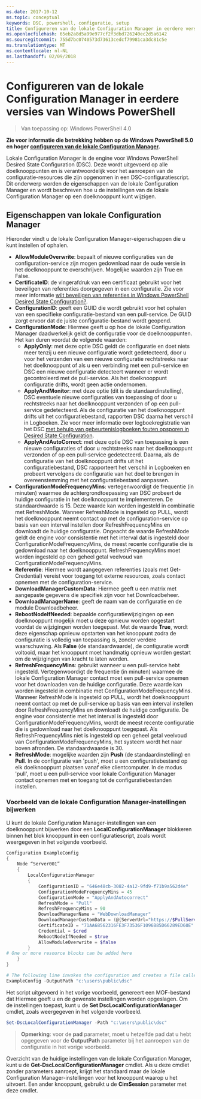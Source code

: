 ```yaml
---
ms.date: 2017-10-12
ms.topic: conceptual
keywords: DSC, powershell, configuratie, setup
title: Configureren van de lokale Configuration Manager in eerdere versies van Windows PowerShell
ms.openlocfilehash: 65eb2a8d5a99e977cf2f3dbd726240ec2d5a6142
ms.sourcegitcommit: 755d7bc0740573d73613cedcf79981ca3dc81c5e
ms.translationtype: MT
ms.contentlocale: nl-NL
ms.lasthandoff: 02/09/2018
---
```

# <a name="configuring-the-local-configuration-manager-in-previous-versions-of-windows-powershell"></a>Configureren van de lokale Configuration Manager in eerdere versies van Windows PowerShell

>Van toepassing op: Windows PowerShell 4.0

**Zie voor informatie die betrekking hebben op de Windows PowerShell 5.0 en hoger [configureren van de lokale Configuration Manager](metaConfig.md).**

Lokale Configuration Manager is de engine voor Windows PowerShell Desired State Configuration (DSC).
Deze wordt uitgevoerd op alle doelknooppunten en is verantwoordelijk voor het aanroepen van de configuratie-resources die zijn opgenomen in een DSC-configuratiescript.
Dit onderwerp worden de eigenschappen van de lokale Configuration Manager en wordt beschreven hoe u de instellingen van de lokale Configuration Manager op een doelknooppunt kunt wijzigen.

## <a name="local-configuration-manager-properties"></a>Eigenschappen van lokale Configuration Manager

Hieronder vindt u de lokale Configuration Manager-eigenschappen die u kunt instellen of ophalen.

- **AllowModuleOverwrite**: bepaalt of nieuwe configuraties van de configuration-service zijn mogen gedownload naar de oude versie in het doelknooppunt te overschrijven. Mogelijke waarden zijn True en False.
- **CertificateID**: de vingerafdruk van een certificaat gebruikt voor het beveiligen van referenties doorgegeven in een configuratie. Zie voor meer informatie [wilt beveiligen van referenties in Windows PowerShell Desired State Configuration?](http://blogs.msdn.com/b/powershell/archive/2014/01/31/want-to-secure-credentials-in-windows-powershell-desired-state-configuration.aspx).
- **ConfigurationID**: geeft een GUID die wordt gebruikt voor het ophalen van een specifieke configuratie-bestand van een pull-service. De GUID zorgt ervoor dat de juiste configuratie-bestand wordt geopend.
- **ConfigurationMode**: Hiermee geeft u op hoe de lokale Configuration Manager daadwerkelijk geldt de configuratie voor de doelknooppunten. Het kan duren voordat de volgende waarden:
  - **ApplyOnly**: met deze optie DSC geldt de configuratie en doet niets meer tenzij u een nieuwe configuratie wordt gedetecteerd, door u voor het verzenden van een nieuwe configuratie rechtstreeks naar het doelknooppunt of als u een verbinding met een pull-service en DSC een nieuwe configuratie detecteert wanneer er wordt gecontroleerd met de pull-service. Als het doelknooppunt configuratie drifts, wordt geen actie ondernomen.
  - **ApplyAndMonitor**: met deze optie (dit is de standaardinstelling), DSC eventuele nieuwe configuraties van toepassing of door u rechtstreeks naar het doelknooppunt verzonden of op een pull-service gedetecteerd. Als de configuratie van het doelknooppunt drifts uit het configuratiebestand, rapporten DSC daarna het verschil in Logboeken. Zie voor meer informatie over logboekregistratie van het DSC [met behulp van gebeurtenislogboeken fouten opsporen in Desired State Configuration](http://blogs.msdn.com/b/powershell/archive/2014/01/03/using-event-logs-to-diagnose-errors-in-desired-state-configuration.aspx).
  - **ApplyAndAutoCorrect**: met deze optie DSC van toepassing is een nieuwe configuraties of door u rechtstreeks naar het doelknooppunt verzonden of op een pull-service gedetecteerd. Daarna, als de configuratie van het doelknooppunt drifts uit het configuratiebestand, DSC rapporteert het verschil in Logboeken en probeert vervolgens de configuratie van het doel te brengen in overeenstemming met het configuratiebestand aanpassen.
- **ConfigurationModeFrequencyMins**: vertegenwoordigt de frequentie (in minuten) waarmee de achtergrondtoepassing van DSC probeert de huidige configuratie in het doelknooppunt te implementeren. De standaardwaarde is 15. Deze waarde kan worden ingesteld in combinatie met RefreshMode. Wanneer RefreshMode is ingesteld op PULL, wordt het doelknooppunt neemt contact op met de configuration-service op basis van een interval instellen door RefreshFrequencyMins en downloadt de huidige configuratie. Ongeacht de waarde RefreshMode geldt de engine voor consistentie met het interval dat is ingesteld door ConfigurationModeFrequencyMins, de meest recente configuratie die is gedownload naar het doelknooppunt. RefreshFrequencyMins moet worden ingesteld op een geheel getal veelvoud van ConfigurationModeFrequencyMins.
- **Referentie**: Hiermee wordt aangegeven referenties (zoals met Get-Credential) vereist voor toegang tot externe resources, zoals contact opnemen met de configuration-service.
- **DownloadManagerCustomData**: Hiermee geeft u een matrix met aangepaste gegevens die specifiek zijn voor het Downloadbeheer.
- **DownloadManagerName**: geeft de naam van de configuratie en de module Downloadbeheer.
- **RebootNodeIfNeeded**: bepaalde configuratiewijzigingen op een doelknooppunt mogelijk moet u deze opnieuw worden opgestart voordat de wijzigingen worden toegepast. Met de waarde **True**, wordt deze eigenschap opnieuw opstarten van het knooppunt zodra de configuratie is volledig van toepassing is, zonder verdere waarschuwing. Als **False** (de standaardwaarde), de configuratie wordt voltooid, maar het knooppunt moet handmatig opnieuw worden gestart om de wijzigingen van kracht te laten worden.
- **RefreshFrequencyMins**: gebruikt wanneer u een pull-service hebt ingesteld. Vertegenwoordigt de frequentie (in minuten) waarmee de lokale Configuration Manager contact moet een pull-service opnemen voor het downloaden van de huidige configuratie. Deze waarde kan worden ingesteld in combinatie met ConfigurationModeFrequencyMins. Wanneer RefreshMode is ingesteld op PULL, wordt het doelknooppunt neemt contact op met de pull-service op basis van een interval instellen door RefreshFrequencyMins en downloadt de huidige configuratie. De engine voor consistentie met het interval is ingesteld door ConfigurationModeFrequencyMins, wordt de meest recente configuratie die is gedownload naar het doelknooppunt toegepast. Als RefreshFrequencyMins niet is ingesteld op een geheel getal veelvoud van ConfigurationModeFrequencyMins, het systeem wordt het naar boven afronden. De standaardwaarde is 30.
- **RefreshMode**: mogelijke waarden zijn **Push** (de standaardinstelling) en **Pull**. In de configuratie van 'push', moet u een configuratiebestand op elk doelknooppunt plaatsen vanaf elke clientcomputer. In de modus 'pull', moet u een pull-service voor lokale Configuration Manager contact opnemen met en toegang tot de configuratiebestanden instellen.

### <a name="example-of-updating-local-configuration-manager-settings"></a>Voorbeeld van de lokale Configuration Manager-instellingen bijwerken

U kunt de lokale Configuration Manager-instellingen van een doelknooppunt bijwerken door een **LocalConfigurationManager** blokkeren binnen het blok knooppunt in een configuratiescript, zoals wordt weergegeven in het volgende voorbeeld.

```powershell
Configuration ExampleConfig
{
    Node “Server001”
    {
        LocalConfigurationManager
        {
            ConfigurationID = "646e48cb-3082-4a12-9fd9-f71b9a562d4e"
            ConfigurationModeFrequencyMins = 45
            ConfigurationMode = "ApplyAndAutocorrect"
            RefreshMode = "Pull"
            RefreshFrequencyMins = 90
            DownloadManagerName = "WebDownloadManager"
            DownloadManagerCustomData = (@{ServerUrl="https://$PullService/psdscpullserver.svc"})
            CertificateID = "71AA68562316FE3F73536F1096B85D66289ED60E"
            Credential = $cred
            RebootNodeIfNeeded = $true
            AllowModuleOverwrite = $false
        }
# One or more resource blocks can be added here
    }
}

# The following line invokes the configuration and creates a file called Server001.meta.mof at the specified path
ExampleConfig -OutputPath "c:\users\public\dsc"
```

Het script uitgevoerd in het vorige voorbeeld, genereert een MOF-bestand dat Hiermee geeft u en de gewenste instellingen worden opgeslagen.
Om de instellingen toepast, kunt u de **Set DscLocalConfigurationManager** cmdlet, zoals weergegeven in het volgende voorbeeld.

```powershell
Set-DscLocalConfigurationManager -Path "c:\users\public\dsc"
```

> **Opmerking**: voor de **pad** parameter, moet u hetzelfde pad dat u hebt opgegeven voor de **OutputPath** parameter bij het aanroepen van de configuratie in het vorige voorbeeld.

Overzicht van de huidige instellingen van de lokale Configuration Manager, kunt u de **Get-DscLocalConfigurationManager** cmdlet.
Als u deze cmdlet zonder parameters aanroept, krijgt het standaard maar de lokale Configuration Manager-instellingen voor het knooppunt waarop u het uitvoert.
Een ander knooppunt, gebruikt u de **CimSession** parameter met deze cmdlet.
